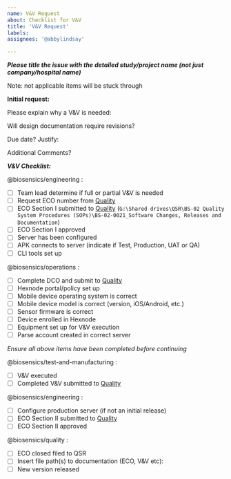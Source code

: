```yaml
---
name: V&V Request
about: Checklist for V&V
title: 'V&V Request'
labels: 
assignees: '@abbylindsay'

---
```

***Please title the issue with the detailed study/project name (not just company/hospital name)***

Note: not applicable items will be stuck through

**Initial request:**

Please explain why a V&V is needed:

Will design documentation require revisions?

Due date? Justify:

Additional Comments?



***V&V Checklist:***

@biosensics/engineering : 
- [ ] Team lead determine if full or partial V&V is needed
- [ ] Request ECO number from [Quality](mailto:quality@biosensics.com)
- [ ] ECO Section I submitted to [Quality](mailto:quality@biosensics.com)
      (`G:\Shared drives\QSR\BS-02 Quality System Procedures (SOPs)\BS-02-0021_Software Changes, Releases and Documentation`)
- [ ] ECO Section I approved
- [ ] Server has been configured
- [ ] APK connects to server (indicate if Test, Production, UAT or QA)
- [ ] CLI tools set up

@biosensics/operations :
- [ ] Complete DCO and submit to [Quality](mailto:quality@biosensics.com)
- [ ] Hexnode portal/policy set up
- [ ] Mobile device operating system is correct
- [ ] Mobile device model is correct (version, iOS/Android, etc.)
- [ ] Sensor firmware is correct
- [ ] Device enrolled in Hexnode
- [ ] Equipment set up for V&V execution
- [ ] Parse account created in correct server

*Ensure all above items have been completed before continuing*

@biosensics/test-and-manufacturing :
- [ ] V&V executed
- [ ] Completed V&V submitted to [Quality](mailto:quality@biosensics.com)

@biosensics/engineering :
- [ ] Configure production server (if not an initial release)
- [ ] ECO Section II submitted to [Quality](mailto:quality@biosensics.com)
- [ ] ECO Section II approved

@biosensics/quality :
- [ ] ECO closed filed to QSR
- [ ] Insert file path(s) to documentation (ECO, V&V etc):
- [ ] New version released
